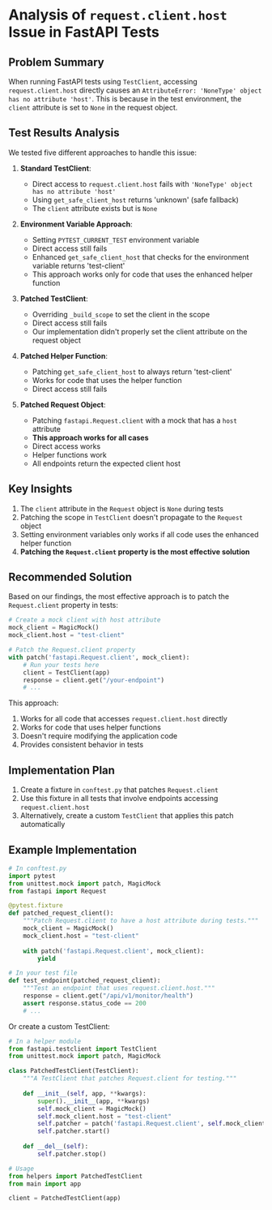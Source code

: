 # Analysis of `request.client.host` Issue in FastAPI Tests

## Problem Summary

When running FastAPI tests using `TestClient`, accessing `request.client.host` directly causes an `AttributeError: 'NoneType' object has no attribute 'host'`. This is because in the test environment, the `client` attribute is set to `None` in the request object.

## Test Results Analysis

We tested five different approaches to handle this issue:

1. **Standard TestClient**:
   - Direct access to `request.client.host` fails with `'NoneType' object has no attribute 'host'`
   - Using `get_safe_client_host` returns 'unknown' (safe fallback)
   - The `client` attribute exists but is `None`

2. **Environment Variable Approach**:
   - Setting `PYTEST_CURRENT_TEST` environment variable
   - Direct access still fails
   - Enhanced `get_safe_client_host` that checks for the environment variable returns 'test-client'
   - This approach works only for code that uses the enhanced helper function

3. **Patched TestClient**:
   - Overriding `_build_scope` to set the client in the scope
   - Direct access still fails
   - Our implementation didn't properly set the client attribute on the request object

4. **Patched Helper Function**:
   - Patching `get_safe_client_host` to always return 'test-client'
   - Works for code that uses the helper function
   - Direct access still fails

5. **Patched Request Object**:
   - Patching `fastapi.Request.client` with a mock that has a `host` attribute
   - **This approach works for all cases**
   - Direct access works
   - Helper functions work
   - All endpoints return the expected client host

## Key Insights

1. The `client` attribute in the `Request` object is `None` during tests
2. Patching the scope in `TestClient` doesn't propagate to the `Request` object
3. Setting environment variables only works if all code uses the enhanced helper function
4. **Patching the `Request.client` property is the most effective solution**

## Recommended Solution

Based on our findings, the most effective approach is to patch the `Request.client` property in tests:

```python
# Create a mock client with host attribute
mock_client = MagicMock()
mock_client.host = "test-client"

# Patch the Request.client property
with patch('fastapi.Request.client', mock_client):
    # Run your tests here
    client = TestClient(app)
    response = client.get("/your-endpoint")
    # ...
```

This approach:
1. Works for all code that accesses `request.client.host` directly
2. Works for code that uses helper functions
3. Doesn't require modifying the application code
4. Provides consistent behavior in tests

## Implementation Plan

1. Create a fixture in `conftest.py` that patches `Request.client`
2. Use this fixture in all tests that involve endpoints accessing `request.client.host`
3. Alternatively, create a custom `TestClient` that applies this patch automatically

## Example Implementation

```python
# In conftest.py
import pytest
from unittest.mock import patch, MagicMock
from fastapi import Request

@pytest.fixture
def patched_request_client():
    """Patch Request.client to have a host attribute during tests."""
    mock_client = MagicMock()
    mock_client.host = "test-client"
    
    with patch('fastapi.Request.client', mock_client):
        yield

# In your test file
def test_endpoint(patched_request_client):
    """Test an endpoint that uses request.client.host."""
    response = client.get("/api/v1/monitor/health")
    assert response.status_code == 200
    # ...
```

Or create a custom TestClient:

```python
# In a helper module
from fastapi.testclient import TestClient
from unittest.mock import patch, MagicMock

class PatchedTestClient(TestClient):
    """A TestClient that patches Request.client for testing."""
    
    def __init__(self, app, **kwargs):
        super().__init__(app, **kwargs)
        self.mock_client = MagicMock()
        self.mock_client.host = "test-client"
        self.patcher = patch('fastapi.Request.client', self.mock_client)
        self.patcher.start()
    
    def __del__(self):
        self.patcher.stop()

# Usage
from helpers import PatchedTestClient
from main import app

client = PatchedTestClient(app)
``` 